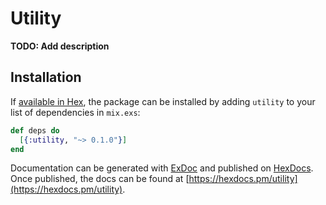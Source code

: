 # Utility

**TODO: Add description**

## Installation

If [available in Hex](https://hex.pm/docs/publish), the package can be installed
by adding `utility` to your list of dependencies in `mix.exs`:

```elixir
def deps do
  [{:utility, "~> 0.1.0"}]
end
```

Documentation can be generated with [ExDoc](https://github.com/elixir-lang/ex_doc)
and published on [HexDocs](https://hexdocs.pm). Once published, the docs can
be found at [https://hexdocs.pm/utility](https://hexdocs.pm/utility).

